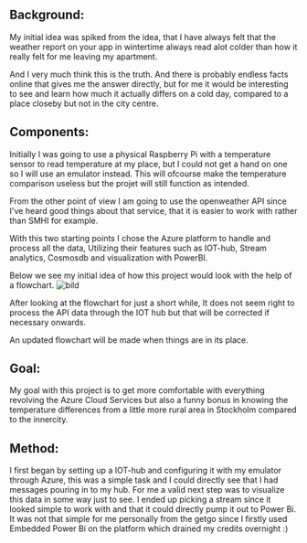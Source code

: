 Background: 
----------------------------------------------------------------------------------------------------------------------------------------------------------------

My initial idea was spiked from the idea, that I have always felt that the weather report on your app in wintertime always read alot colder than how it really felt for me leaving my apartment. 

And I very much think this is the truth. And there is probably endless facts online that gives me the answer directly, but for me it would be interesting to see and learn how much it actually differs on a cold day, compared to a place closeby but not in the city centre.

Components:
----------------------------------------------------------------------------------------------------------------------------------------------------------------

Initially I was going to use a physical Raspberry Pi with a temperature sensor to read temperature at my place, but I could not get a hand on one so I will use an emulator instead. This will ofcourse make the temperature comparison useless but the projet will still function as intended.

From the other point of view I am going to use the openweather API since I've heard good things about that service, that it is easier to work with rather than SMHI for example.

With this two starting points I chose the Azure platform to handle and process all the data, Utilizing their features such as IOT-hub, Stream analytics, Cosmosdb and visualization with PowerBI.

Below we see my initial idea of how this project would look with the help of a flowchart.
![bild](https://user-images.githubusercontent.com/91683500/207085572-59ba1aeb-cb95-4287-b446-5e4c2a6a725d.png)

After looking at the flowchart for just a short while, It does not seem right to process the API data through the IOT hub but that will be corrected if necessary onwards. 

An updated flowchart will be made when things are in its place.

Goal:
----------------------------------------------------------------------------------------------------------------------------------------------------------------

My goal with this project is to get more comfortable with everything revolving the Azure Cloud Services but also a funny bonus in knowing the temperature differences from a little more rural area in Stockholm compared to the innercity.

Method:
-------------------------------------------------------------------------------------------------------------------------------------------------------------

I first began by setting up a IOT-hub and configuring it with my emulator through Azure, this was a simple task and I could directly see that I had messages pouring in to my hub. 
For me a valid next step was to visualize this data in some way just to see. I ended up picking a stream since it looked simple to work with and that it could directly pump it out to Power Bi. It was not that simple for me personally from the getgo since I firstly used Embedded Power Bi on the platform which drained my credits overnight :)


